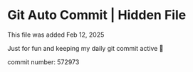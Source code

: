 # Git Auto Commit | Hidden File

This file was added Feb 12, 2025

Just for fun and keeping my daily git commit active 🤪

commit number: 572973
